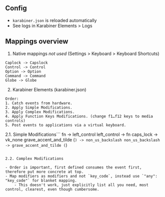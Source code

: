 ## Config
- `karabiner.json` is reloaded automatically
- See logs in Karabiner Elements > Logs

## Mappings overview

1. Native mappings *not used* (Settings > Keyboard > Keyboard Shortcuts)
```
Caplock -> Capslock
Control -> Control
Option -> Option
Command -> Command
Globe -> Globe
```

2. Karabiner Elements (karabiner.json)
```
Order:
1. Catch events from hardware.
2. Apply Simple Modifications.
3. Apply Complex Modifications.
4. Apply Function Keys Modifications. (change f1…f12 keys to media controls)
5. Post events to applications via a virtual keyboard.
```

2.1. Simple Modifications```
fn -> left_control
left_control -> fn
caps_lock -> vk_none
grave_accent_and_tilde (`) -> non_us_backslash
non_us_backslash -> grave_accent_and_tilde (`)
```

2.2. Complex Modifications

- Order is important, first defined consumes the event first, therefore put more concrete at top.
- Map modifiers as modifiers and not `key_code`, instead use `"any": "key_code"` for blanket mapping.
	- This doesn't work, just explicitly list all you need, most control, clearest, even though cumbersome.

